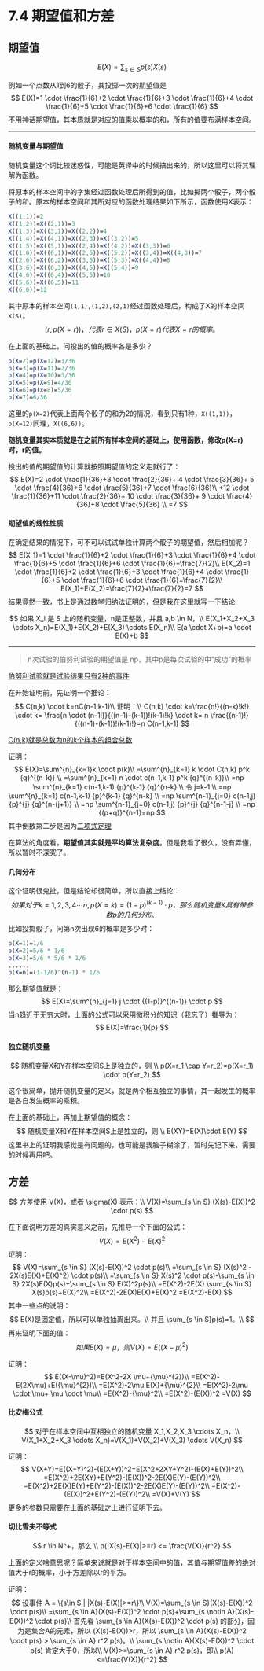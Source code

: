 # 7.4 期望值和方差

## 期望值

$$
E(X)=\sum_{s \in S}p(s)X(s)
$$

例如一个点数从1到6的骰子，其投掷一次的期望值是
$$
E(X)=1 \cdot \frac{1}{6}+2 \cdot \frac{1}{6}+3 \cdot \frac{1}{6}+4 \cdot \frac{1}{6}+5 \cdot \frac{1}{6}+6 \cdot \frac{1}{6}
$$
不用神话期望值，其本质就是对应的值乘以概率的和，所有的值要布满样本空间。

-----------

#### 随机变量与期望值

随机变量这个词比较迷惑性，可能是英译中的时候搞出来的，所以这里可以将其理解为函数。

将原本的样本空间中的字集经过函数处理后所得到的值，比如掷两个骰子，两个骰子的和。原本的样本空间和其所对应的函数处理结果如下所示，函数使用X表示：

```mathematica
X((1,1))=2
X((1,2))=X((2,1))=3
X((1,3))=X((3,1))=X((2,2))=4
X((1,4))=X((4,1))=X((2,3))=X((3,2))=5
X((1,5))=X((5,1))=X((2,4))=X((4,2))=X((3,3))=6
X((1,6))=X((6,1))=X((2,5))=X((5,2))=X((3,4))=X((4,3))=7
X((2,6))=X((6,2))=X((3,5))=X((5,3))=X((4,4))=8
X((3,6))=X((6,3))=X((4,5))=X((5,4))=9
X((4,6))=X((6,4))=X((5,5))=10
X((5,6))=X((6,5))=11
X((6,6))=12
```

其中原本的样本空间`(1,1),(1,2),(2,1)`经过函数处理后，构成了X的样本空间`X(S)`。
$$
(r,p(X=r))，代表r \in X(S)，p(X=r)代表X=r的概率。
$$

在上面的基础上，问投出的值的概率各是多少？

```mathematica
p(X=2)=p(X=12)=1/36
p(X=3)=p(X=11)=2/36
p(X=4)=p(X=10)=3/36
p(X=5)=p(X=9)=4/36
p(X=6)=p(x=8)=5/36
p(X=7)=6/36
```

这里的`p(X=2)`代表上面两个骰子的和为2的情况，看到只有1种，`X((1,1))`，`p(X=12)`同理，`X((6,6))`。

**随机变量其实本质就是在之前所有样本空间的基础上，使用函数，修改p(X=r)时，r的值。**

投出的值的期望值的计算就按照期望值的定义走就行了：
$$
E(X)=2 \cdot \frac{1}{36}+3 \cdot \frac{2}{36}+ 4 \cdot \frac{3}{36}+ 5 \cdot \frac{4}{36}+6 \cdot \frac{5}{36}+7 \cdot \frac{6}{36}\\
+12 \cdot \frac{1}{36}+11 \cdot \frac{2}{36}+ 10 \cdot \frac{3}{36}+ 9 \cdot \frac{4}{36}+8 \cdot \frac{5}{36} \\
=7
$$

#### 期望值的线性性质

在确定结果的情况下，可不可以试试单独计算两个骰子的期望值，然后相加呢？
$$
E(X_1)=1 \cdot \frac{1}{6}+2 \cdot \frac{1}{6}+3 \cdot \frac{1}{6}+4 \cdot \frac{1}{6}+5 \cdot \frac{1}{6}+6 \cdot \frac{1}{6}=\frac{7}{2}\\
E(X_2)=1 \cdot \frac{1}{6}+2 \cdot \frac{1}{6}+3 \cdot \frac{1}{6}+4 \cdot \frac{1}{6}+5 \cdot \frac{1}{6}+6 \cdot \frac{1}{6}=\frac{7}{2}\\
E(X_1)+E(X_2)=\frac{7}{2}+\frac{7}{2}=7
$$
结果竟然一致，书上是通过[数学归纳法](https://blog.csdn.net/YQXLLWY/article/details/112106627)证明的，但是我在这里就写一下结论

$$
如果 X_i 是 S 上的随机变量，n是正整数，并且 a,b \in N，\\
E(X_1+X_2+X_3 \cdots X_n)=E(X_1)+E(X_2)+E(X_3) \cdots E(X_n)\\
E(a \cdot X+b)=a \cdot E(X)+b
$$

----------

> n次试验的伯努利试验的期望值是 np，其中p是每次试验的中“成功”的概率

[伯努利试验就是试验结果只有2种的事件](https://blog.csdn.net/YQXLLWY/article/details/112596797)

在开始证明前，先证明一个推论：
$$
C(n,k) \cdot k=nC(n-1,k-1)\\
证明：\\
C(n,k) \cdot k=\frac{n!}{(n-k)!k!} \cdot k= \frac{n \cdot (n-1!)}{((n-1)-(k-1))!(k-1)!k} \cdot k= n \frac{(n-1)!}{((n-1)-(k-1))!(k-1)!}=n C(n-1,k-1)
$$


[C(n,k)就是总数为n的k个样本的组合总数](https://blog.csdn.net/YQXLLWY/article/details/112427740)

证明：
$$
E(X)=\sum^{n}_{k=1}k \cdot p(k)\\
=\sum^{n}_{k=1} k \cdot C(n,k) p^k {q}^{(n-k)} \\
=\sum^{n}_{k=1} n \cdot c(n-1,k-1) p^k {q}^{(n-k)}\\
=np \sum^{n}_{k=1} c(n-1,k-1) {p}^{k-1} {q}^{n-k} \\
令 j=k-1 \\
=np \sum^{n}_{k=1} c(n-1,k-1) {p}^{k-1} {q}^{n-k} \\
=np \sum^{n-1}_{j=0} c(n-1,j) {p}^{j} {q}^{n-(j+1)} \\
=np \sum^{n-1}_{j=0} c(n-1,j) {p}^{j} {q}^{n-1-j} \\
=np {(p+q)}^{n-1}=np
$$
其中倒数第二步是因为[二项式定理](https://blog.csdn.net/YQXLLWY/article/details/112417453)

在算法的角度看，**期望值其实就是平均算法复杂度**。但是我看了很久，没有弄懂，所以暂时不深究了。

#### 几何分布

这个证明很鬼扯，但是结论却很简单，所以直接上结论：
$$
如果对于k=1,2,3,4 \cdots n,p(X=k)={(1-p)}^{(k-1)} \cdot p，那么随机变量X具有带参数p的几何分布。
$$
比如投掷骰子，问第n次出现6的概率是多少时：

```mathematica
p(X=1)=1/6
p(X=2)=5/6 * 1/6
p(X=3)=5/6 * 5/6 * 1/6
......
p(X=n)=(1-1/6)^(n-1) * 1/6
```

那么期望值就是：
$$
E(X)=\sum^{n}_{j=1} j \cdot {(1-p)}^{(n-1)} \cdot p
$$
当n趋近于无穷大时，上面的公式可以采用微积分的知识（我忘了）推导为：
$$
E(X)=\frac{1}{p}
$$

#### 独立随机变量

$$
随机变量X和Y在样本空间S上是独立的，则 \\
p(X=r_1 \cap Y=r_2)=p(X=r_1) \cdot p(Y=r_2)
$$

这个很简单，抛开随机变量的定义，就是两个相互独立的事情，其一起发生的概率是各自发生概率的乘积。

在上面的基础上，再加上期望值的概念：
$$
随机变量X和Y在样本空间S上是独立的，则 \\
E(XY)=E(X)\cdot E(Y)
$$
这里书上的证明我感觉是有问题的，也可能是我脑子糊涂了，暂时先记下来，需要的时候再用吧。

## 方差

$$
方差使用 V(X)，或者 \sigma(X) 表示：\\
V(X)=\sum_{s \in S} (X(s)-E(X))^2 \cdot p(s)
$$

在下面说明方差的真实意义之前，先推导一个下面的公式：
$$
V(X)=E(X^2)-E(X)^2
$$
证明：
$$
V(X)=\sum_{s \in S} (X(s)-E(X))^2 \cdot p(s)\\
=\sum_{s \in S} (X(s)^2 - 2X(s)E(X)+E(X)^2) \cdot p(s)\\
=\sum_{s \in S} X(s)^2 \cdot p(s)-\sum_{s \in S} 2X(s)E(X)p(s)+\sum_{s \in S} E(X)^2p(s)\\
=E(X^2)-2E(X) \sum_{s \in S} X(s)p(s)+E(X)^2\\
=E(X^2)-2E(X)E(X)+E(X)^2
=E(X^2)-E(X)
$$
其中一些点的说明：
$$
E(X)是固定值，所以可以单独抽离出来。\\
并且 \sum_{s \in S}p(s)=1。\\
$$
再来证明下面的值：
$$
如果 E(X)=\mu，则 V(X)=E((X-\mu)^2)
$$

证明：
$$
E((X-\mu)^2)=E(X^2-2X \mu+{\mu}^{2})\\
=E(X^2)-E(2X\mu)+E({\mu}^{2})\\
=E(X^2)-2\mu E(X)+{\mu}^{2}\\
=E(X^2)-2\mu \cdot \mu+ \mu \cdot \mu\\
=E(X^2)-{\mu}^2\\
=E(X^2)-(E(X))^2
=V(X)
$$

#### 比安梅公式

$$
对于在样本空间中互相独立的随机变量 X_1,X_2,X_3 \cdots X_n，\\
V(X_1+X_2+X_3 \cdots X_n)=V(X_1)+V(X_2)+V(X_3) \cdots V(X_n)
$$

证明：
$$
V(X+Y)=E((X+Y)^2)-(E(X+Y))^2=E(X^2+2XY+Y^2)-(E(X)+E(Y))^2\\
=E(X^2)+2E(XY)+E(Y^2)-(E(X))^2-2E(X)E(Y)-(E(Y))^2\\
=E(X^2)+2E(X)E(Y)+E(Y^2)-(E(X))^2-2E(X)E(Y)-(E(Y))^2\\
=E(X^2)-(E(X))^2+E(Y^2)-(E(Y))^2\\
=V(X)+V(Y)
$$
更多的参数只需要在上面的基础之上进行证明下去。

#### 切比雪夫不等式

$$
r \in N^+，那么 \\
p(|X(s)-E(X)|>=r) <= \frac{V(X)}{r^2}
$$

上面的定义啥意思呢？简单来说就是对于样本空间中的值，其值与期望值差的绝对值大于r的概率，小于方差除以r的平方。

证明：
$$
设事件 A = \{s\in S | |X(s)-E(X)|>=r\}\\
V(X)=\sum_{s \in S}(X(s)-E(X))^2 \cdot p(s)\\
=\sum_{s \in A}(X(s)-E(X))^2 \cdot p(s)+\sum_{s \notin A}(X(s)-E(X))^2 \cdot p(s)\\
首先看 \sum_{s \in A}(X(s)-E(X))^2 \cdot p(s) 的部分，因为是集合A的元素，所以 (X(s)-E(X))>r，所以 \sum_{s \in A}(X(s)-E(X))^2 \cdot p(s) > \sum_{s \in A} r^2 p(s)。\\
\sum_{s \notin A}(X(s)-E(X))^2 \cdot p(s) 肯定大于0，所以\\
V(X)>=\sum_{s \in A} r^2 p(s)，即\\
p(A)<=\frac{V(X)}{r^2}
$$
